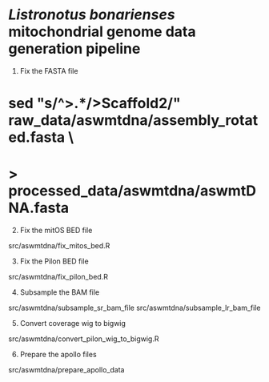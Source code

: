 # *Listronotus bonarienses* mitochondrial genome data generation pipeline

1. Fix the FASTA file

# sed "s/^>.*/>Scaffold2/" raw_data/aswmtdna/assembly_rotated.fasta \
#    > processed_data/aswmtdna/aswmtDNA.fasta

2. Fix the mitOS BED file

src/aswmtdna/fix_mitos_bed.R

3. Fix the Pilon BED file

src/aswmtdna/fix_pilon_bed.R

4. Subsample the BAM file

src/aswmtdna/subsample_sr_bam_file
src/aswmtdna/subsample_lr_bam_file

5. Convert coverage wig to bigwig

src/aswmtdna/convert_pilon_wig_to_bigwig.R

6. Prepare the apollo files

src/aswmtdna/prepare_apollo_data

